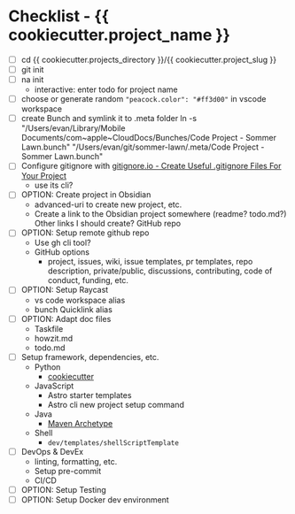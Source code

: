 # Checklist - {{ cookiecutter.project_name }}

- [ ] cd {{ cookiecutter.projects_directory }}/{{ cookiecutter.project_slug }}
- [ ] git init
- [ ] na init
  - interactive: enter todo for project name
- [ ] choose or generate random `"peacock.color": "#ff3d00"` in vscode workspace
- [ ] create Bunch and symlink it to .meta folder
ln -s "/Users/evan/Library/Mobile Documents/com~apple~CloudDocs/Bunches/Code Project - Sommer Lawn.bunch" "/Users/evan/git/sommer-lawn/.meta/Code Project - Sommer Lawn.bunch"
- [ ] Configure gitignore with [gitignore.io - Create Useful .gitignore Files For Your Project](https://www.toptal.com/developers/gitignore)
  - use its cli?
- [ ] OPTION: Create project in Obsidian
  - advanced-uri to create new project, etc.
  - Create a link to the Obsidian project somewhere (readme? todo.md?) Other links I should create? GitHub repo
- [ ] OPTION: Setup remote github repo
  - Use gh cli tool?
  - GitHub options
    - project, issues, wiki, issue templates, pr templates, repo description, private/public, discussions, contributing, code of conduct, funding, etc.
- [ ] OPTION: Setup Raycast
  - vs code workspace alias
  - bunch Quicklink alias
- [ ] OPTION: Adapt doc files
  - Taskfile
  - howzit.md
  - todo.md
- [ ] Setup framework, dependencies, etc.
  - Python
    - [cookiecutter](https://cookiecutter.readthedocs.io/en/stable/README.html)
  - JavaScript
    - Astro starter templates
    - Astro cli new project setup command
  - Java
    - [Maven Archetype](https://maven.apache.org/guides/introduction/introduction-to-archetypes.html)
  - Shell
    - `dev/templates/shellScriptTemplate`
- [ ] DevOps & DevEx
  - linting, formatting, etc.
  - Setup pre-commit
  - CI/CD
- [ ] OPTION: Setup Testing
- [ ] OPTION: Setup Docker dev environment
